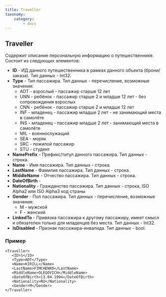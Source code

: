 ```yaml
---
title: Traveller
taxonomy:
    category:
        - docs
---
```


Traveller
---------

Содержит описание персональную информацию о путешественнике. Состоит из следующих элементов:

-   **ID** - ИД данного путешественника в рамках данного объекта (брони/заказа). Тип данных - Int32.
-   **Type** - Тип пассажира. Тип данных - перечисление, возможные значения:
    -   ADT - взрослый - пассажир старше 12 лет
    -   UNN - ребёнок - пассажир старше 2 и младше 12 лет - без сопровождения взрослых
    -   CNN - ребёнок - пассажир старше 2 и младше 12 лет
    -   INF - младенец - пассажир младше 2 лет - не занимающий места в самолёте
    -   INS - младенец - пассажир младше 2 лет - занимающий места в самолёте
    -   MIL - военнослужащий
    -   SEA - моряк
    -   SRC - пожилой пассажир
    -   STU - студент
-   **NamePrefix** - Префикс/титул данного пассажира. Тип данных - строка.
-   **Name** - Имя пассажира. Тип данных - строка.
-   **LastName** - Фамилия пассажира. Тип данных - строка.
-   **MiddleName** - Отчество пассажира. Тип данных - строка.
-   **DateOfBirth** -
-   **Nationality** - Гражданство пассажира. Тип данных - строка, ISO Alpha2 или ISO Alpha3 код страны
-   **Gender** - Пол пассажира. Тип данных - перечисление, возможные значения:
    -   M - мужской
    -   F - женский
-   **LinkedTo** - Привязка пассажира к другому пассажиру, имеет смысл и обязателен только для младенцев без места. Тип данных - Int32.
-   **IsDisabled** - Признак пассажира-инвалида. Тип данных - bool.

### Пример

    <Traveller>
       <ID>1</ID>
       <Type>ADT</Type>
       <Name>KIRILL</Name>
       <LastName>FIMCHENKO</LastName>
       <MiddleName>OLEGOVICH</MiddleName>
       <DateOfBirth>13.04.1994</DateOfBirth>
       <Nationality>RU</Nationality>
       <Gender>M</Gender>
    </Traveller>